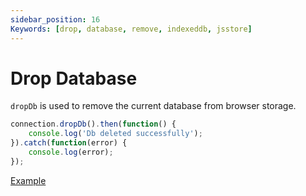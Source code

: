 ```yaml
---
sidebar_position: 16
Keywords: [drop, database, remove, indexeddb, jsstore]
---
```


# Drop Database

`dropDb` is used to remove the current database from browser storage.

```javascript
connection.dropDb().then(function() {
    console.log('Db deleted successfully');
}).catch(function(error) {
    console.log(error);
});
```

<p class="text--center">
    <a class="button button--info" target="_blank" href="https://ujjwalguptaofficial.github.io/idbstudio/?db=Demo&query=dropDb()%3B">Example</a>
</p>
